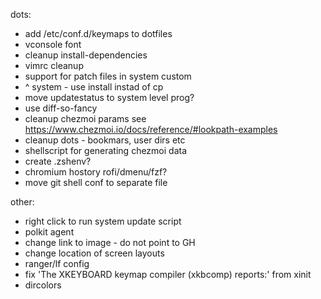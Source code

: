 dots:
 - add /etc/conf.d/keymaps to dotfiles
 - vconsole font
 - cleanup install-dependencies
 - vimrc cleanup
 - support for patch files in system custom
 - ^ system - use install instad of cp
 - move updatestatus to system level prog?
 - use diff-so-fancy
 - cleanup chezmoi params see https://www.chezmoi.io/docs/reference/#lookpath-examples
 - cleanup dots - bookmars, user dirs etc
 - shellscript for generating chezmoi data
 - create .zshenv?
 - chromium hostory rofi/dmenu/fzf?
 - move git shell conf to separate file

other:
 - right click to run system update script
 - polkit agent
 - change link to image - do not point to GH
 - change location of screen layouts
 - ranger/lf config
 - fix 'The XKEYBOARD keymap compiler (xkbcomp) reports:' from xinit
 - dircolors
